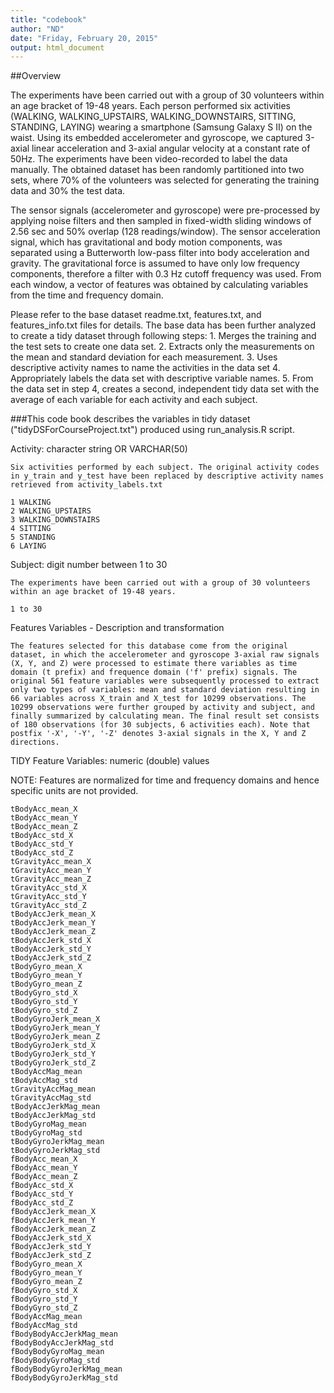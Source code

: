 ```yaml
---
title: "codebook"
author: "ND"
date: "Friday, February 20, 2015"
output: html_document
---
```


##Overview

The experiments have been carried out with a group of 30 volunteers within an age bracket of 19-48 years. Each person performed six activities (WALKING, WALKING_UPSTAIRS, WALKING_DOWNSTAIRS, SITTING, STANDING, LAYING) wearing a smartphone (Samsung Galaxy S II) on the waist. Using its embedded accelerometer and gyroscope, we captured 3-axial linear acceleration and 3-axial angular velocity at a constant rate of 50Hz. The experiments have been video-recorded to label the data manually. The obtained dataset has been randomly partitioned into two sets, where 70% of the volunteers was selected for generating the training data and 30% the test data. 

The sensor signals (accelerometer and gyroscope) were pre-processed by applying noise filters and then sampled in fixed-width sliding windows of 2.56 sec and 50% overlap (128 readings/window). The sensor acceleration signal, which has gravitational and body motion components, was separated using a Butterworth low-pass filter into body acceleration and gravity. The gravitational force is assumed to have only low frequency components, therefore a filter with 0.3 Hz cutoff frequency was used. From each window, a vector of features was obtained by calculating variables from the time and frequency domain.

Please refer to the base dataset readme.txt, features.txt, and features_info.txt files for details. The base data has been further analyzed to create a tidy dataset through following steps:
    1. Merges the training and the test sets to create one data set.
    2. Extracts only the measurements on the mean and standard deviation for each         measurement. 
    3. Uses descriptive activity names to name the activities in the data set
    4. Appropriately labels the data set with descriptive variable names. 
    5. From the data set in step 4, creates a second, independent tidy data set with the average of each variable for each activity and each subject.

###This code book describes the variables in tidy dataset ("tidyDSForCourseProject.txt") produced using run_analysis.R script.


Activity:    character string OR VARCHAR(50)
    
    Six activities performed by each subject. The original activity codes in y_train and y_test have been replaced by descriptive activity names retrieved from activity_labels.txt
    
    1 WALKING
    2 WALKING_UPSTAIRS
    3 WALKING_DOWNSTAIRS
    4 SITTING
    5 STANDING
    6 LAYING
    
Subject:     digit number between 1 to 30 
    
    The experiments have been carried out with a group of 30 volunteers within an age bracket of 19-48 years.

    1 to 30
    

Features Variables - Description and transformation

    The features selected for this database come from the original dataset, in which the accelerometer and gyroscope 3-axial raw signals (X, Y, and Z) were processed to estimate there variables as time domain (t prefix) and frequence domain ('f' prefix) signals. The original 561 feature variables were subsequently processed to extract only two types of variables: mean and standard deviation resulting in 66 variables across X_train and X_test for 10299 observations. The 10299 observations were further grouped by activity and subject, and finally summarized by calculating mean. The final result set consists of 180 observations (for 30 subjects, 6 activities each). Note that postfix '-X', '-Y', '-Z' denotes 3-axial signals in the X, Y and Z directions.

TIDY Feature Variables:    numeric (double) values

NOTE: Features are normalized for time and frequency domains and hence specific units are not provided.

    tBodyAcc_mean_X
    tBodyAcc_mean_Y
    tBodyAcc_mean_Z
    tBodyAcc_std_X
    tBodyAcc_std_Y
    tBodyAcc_std_Z
    tGravityAcc_mean_X
    tGravityAcc_mean_Y
    tGravityAcc_mean_Z
    tGravityAcc_std_X
    tGravityAcc_std_Y
    tGravityAcc_std_Z
    tBodyAccJerk_mean_X
    tBodyAccJerk_mean_Y
    tBodyAccJerk_mean_Z
    tBodyAccJerk_std_X
    tBodyAccJerk_std_Y
    tBodyAccJerk_std_Z
    tBodyGyro_mean_X
    tBodyGyro_mean_Y
    tBodyGyro_mean_Z
    tBodyGyro_std_X
    tBodyGyro_std_Y
    tBodyGyro_std_Z
    tBodyGyroJerk_mean_X
    tBodyGyroJerk_mean_Y
    tBodyGyroJerk_mean_Z
    tBodyGyroJerk_std_X
    tBodyGyroJerk_std_Y
    tBodyGyroJerk_std_Z
    tBodyAccMag_mean
    tBodyAccMag_std
    tGravityAccMag_mean
    tGravityAccMag_std
    tBodyAccJerkMag_mean
    tBodyAccJerkMag_std
    tBodyGyroMag_mean
    tBodyGyroMag_std
    tBodyGyroJerkMag_mean
    tBodyGyroJerkMag_std
    fBodyAcc_mean_X
    fBodyAcc_mean_Y
    fBodyAcc_mean_Z
    fBodyAcc_std_X
    fBodyAcc_std_Y
    fBodyAcc_std_Z
    fBodyAccJerk_mean_X
    fBodyAccJerk_mean_Y
    fBodyAccJerk_mean_Z
    fBodyAccJerk_std_X
    fBodyAccJerk_std_Y
    fBodyAccJerk_std_Z
    fBodyGyro_mean_X
    fBodyGyro_mean_Y
    fBodyGyro_mean_Z
    fBodyGyro_std_X
    fBodyGyro_std_Y
    fBodyGyro_std_Z
    fBodyAccMag_mean
    fBodyAccMag_std
    fBodyBodyAccJerkMag_mean
    fBodyBodyAccJerkMag_std
    fBodyBodyGyroMag_mean
    fBodyBodyGyroMag_std
    fBodyBodyGyroJerkMag_mean
    fBodyBodyGyroJerkMag_std
